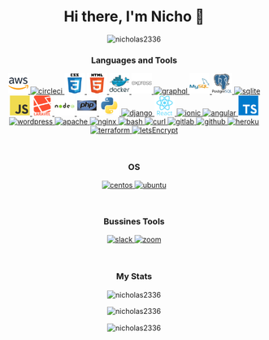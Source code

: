 <h1 align="center">Hi there, I'm Nicho 👋</h1>

<!--
**nicholas2336/nicholas2336** is a ✨ _special_ ✨ repository because its `README.md` (this file) appears on your GitHub profile.

Here are some ideas to get you started:

- 🔭 I’m currently working on ...
- 🌱 I’m currently learning ...
- 👯 I’m looking to collaborate on ...
- 🤔 I’m looking for help with ...
- 💬 Ask me about ...
-->

<p align="center"> 
  <img src="https://komarev.com/ghpvc/?username=nicholas2336&label=🔥%20Profile%20views&color=0e75b6&style=for-the-badge" alt="nicholas2336" /> 
</p>

<h3 align="center">Languages and Tools</h3>
<p align="center">
  <a href="https://aws.amazon.com" target="_blank" rel="noreferrer">
    <img
      src="https://raw.githubusercontent.com/devicons/devicon/master/icons/amazonwebservices/amazonwebservices-original-wordmark.svg"
      alt="aws"
      width="40"
      height="40"
    />
  </a>
  <a href="https://circleci.com" target="_blank" rel="noreferrer">
    <img
      src="https://www.vectorlogo.zone/logos/circleci/circleci-icon.svg"
      alt="circleci"
      width="40"
      height="40"
    />
  </a>
  <a href="https://www.w3schools.com/css/" target="_blank" rel="noreferrer">
    <img
      src="https://raw.githubusercontent.com/devicons/devicon/master/icons/css3/css3-original-wordmark.svg"
      alt="css3"
      width="40"
      height="40"
    />
  </a>
  <a href="https://www.w3.org/html/" target="_blank" rel="noreferrer">
    <img
      src="https://raw.githubusercontent.com/devicons/devicon/master/icons/html5/html5-original-wordmark.svg"
      alt="html5"
      width="40"
      height="40"
    />
  </a>
  <a href="https://www.docker.com/" target="_blank" rel="noreferrer">
    <img
      src="https://raw.githubusercontent.com/devicons/devicon/master/icons/docker/docker-original-wordmark.svg"
      alt="docker"
      width="40"
      height="40"
    />
  </a>
  <a href="https://expressjs.com" target="_blank" rel="noreferrer">
    <img
      src="https://raw.githubusercontent.com/devicons/devicon/master/icons/express/express-original-wordmark.svg"
      alt="express"
      width="40"
      height="40"
    />
  </a>
  <a href="https://graphql.org" target="_blank" rel="noreferrer">
    <img
      src="https://www.vectorlogo.zone/logos/graphql/graphql-icon.svg"
      alt="graphql"
      width="40"
      height="40"
    />
  </a>
  <a href="https://www.mysql.com/" target="_blank" rel="noreferrer">
    <img
      src="https://raw.githubusercontent.com/devicons/devicon/master/icons/mysql/mysql-original-wordmark.svg"
      alt="mysql"
      width="40"
      height="40"
    />
  </a>
  <a href="https://www.postgresql.org" target="_blank" rel="noreferrer">
    <img
      src="https://raw.githubusercontent.com/devicons/devicon/master/icons/postgresql/postgresql-original-wordmark.svg"
      alt="postgresql"
      width="40"
      height="40"
    />
  </a>
  <a href="https://www.sqlite.org/" target="_blank" rel="noreferrer">
    <img
      src="https://www.vectorlogo.zone/logos/sqlite/sqlite-icon.svg"
      alt="sqlite"
      width="40"
      height="40"
    />
  </a>
  <a
    href="https://developer.mozilla.org/en-US/docs/Web/JavaScript"
    target="_blank"
    rel="noreferrer"
  >
    <img
      src="https://raw.githubusercontent.com/devicons/devicon/master/icons/javascript/javascript-original.svg"
      alt="javascript"
      width="40"
      height="40"
    />
  </a>
  <a href="https://laravel.com/" target="_blank" rel="noreferrer">
    <img
      src="https://raw.githubusercontent.com/devicons/devicon/master/icons/laravel/laravel-plain-wordmark.svg"
      alt="laravel"
      width="40"
      height="40"
    />
  </a>
  <a href="https://nodejs.org" target="_blank" rel="noreferrer">
    <img
      src="https://raw.githubusercontent.com/devicons/devicon/master/icons/nodejs/nodejs-original-wordmark.svg"
      alt="nodejs"
      width="40"
      height="40"
    />
  </a>
  <a href="https://www.php.net" target="_blank" rel="noreferrer">
    <img
      src="https://raw.githubusercontent.com/devicons/devicon/master/icons/php/php-original.svg"
      alt="php"
      width="40"
      height="40"
    />
  </a>
  <a href="https://www.python.org" target="_blank" rel="noreferrer">
    <img
      src="https://raw.githubusercontent.com/devicons/devicon/master/icons/python/python-original.svg"
      alt="python"
      width="40"
      height="40"
    />
  </a>
  <a href="https://www.djangoproject.com/" target="_blank" rel="noreferrer">
    <img
      src="https://www.vectorlogo.zone/logos/djangoproject/djangoproject-icon.svg"
      alt="django"
      width="40"
      height="40"
    />
  </a>
  <a href="https://reactjs.org/" target="_blank" rel="noreferrer">
    <img
      src="https://raw.githubusercontent.com/devicons/devicon/master/icons/react/react-original-wordmark.svg"
      alt="react"
      width="40"
      height="40"
    />
  </a>
  <a href="https://ionicframework.com/" target="_blank" rel="noreferrer">
    <img
      src="https://www.vectorlogo.zone/logos/ionicframework/ionicframework-icon.svg"
      alt="ionic"
      width="40"
      height="40"
    />
  </a>
  <a href="https://angular.io/" target="_blank" rel="noreferrer">
    <img
      src="https://www.vectorlogo.zone/logos/angular/angular-icon.svg"
      alt="angular"
      width="40"
      height="40"
    />
  </a>
  <a href="https://www.typescriptlang.org/" target="_blank" rel="noreferrer">
    <img
      src="https://raw.githubusercontent.com/devicons/devicon/master/icons/typescript/typescript-original.svg"
      alt="typescript"
      width="40"
      height="40"
    />
  </a>
  <a href="https://wordpress.com/" target="_blank" rel="noreferrer">
    <img
      src="https://www.vectorlogo.zone/logos/wordpress/wordpress-icon.svg"
      alt="wordpress"
      width="40"
      height="40"
    />
  </a>
  <a href="https://httpd.apache.org/" target="_blank" rel="noreferrer">
    <img
      src="https://www.vectorlogo.zone/logos/apache/apache-icon.svg"
      alt="apache"
      width="40"
      height="40"
    />
  </a>
  <a href="https://www.nginx.com/" target="_blank" rel="noreferrer">
    <img
      src="https://www.vectorlogo.zone/logos/nginx/nginx-icon.svg"
      alt="nginx"
      width="40"
      height="40"
    />
  </a>
  <a href="https://www.gnu.org/software/bash/" target="_blank" rel="noreferrer">
    <img
      src="https://www.vectorlogo.zone/logos/gnu_bash/gnu_bash-icon.svg"
      alt="bash"
      width="40"
      height="40"
    />
  </a>
  <a href="https://curl.se/" target="_blank" rel="noreferrer">
    <img
      src="https://www.vectorlogo.zone/logos/curl_haxx/curl_haxx-icon.svg"
      alt="curl"
      width="40"
      height="40"
    />
  </a>
  <a href="https://gitlab.com/" target="_blank" rel="noreferrer">
    <img
      src="https://www.vectorlogo.zone/logos/gitlab/gitlab-icon.svg"
      alt="gitlab"
      width="40"
      height="40"
    />
  </a>
  <a href="https://github.com" target="_blank" rel="noreferrer">
    <img
      src="https://www.vectorlogo.zone/logos/github/github-icon.svg"
      alt="github"
      width="40"
      height="40"
    />
  </a>
  <a href="https://www.heroku.com/" target="_blank" rel="noreferrer">
    <img
      src="https://www.vectorlogo.zone/logos/heroku/heroku-icon.svg"
      alt="heroku"
      width="40"
      height="40"
    />
  </a>
  <a href="https://www.terraform.io/" target="_blank" rel="noreferrer">
    <img
      src="https://www.vectorlogo.zone/logos/terraformio/terraformio-icon.svg"
      alt="terraform"
      width="40"
      height="40"
    />
  </a>
  <a href="https://letsencrypt.org/" target="_blank" rel="noreferrer">
    <img
      src="https://www.vectorlogo.zone/logos/letsencrypt/letsencrypt-icon.svg"
      alt="letsEncrypt"
      width="40"
      height="40"
    />
  </a>
</p>

<br>

<h3 align="center">OS</h3>
<p align="center">
  <a href="https://www.centos.org/" target="_blank" rel="noreferrer">
    <img
      src="https://www.vectorlogo.zone/logos/centos/centos-icon.svg"
      alt="centos"
      width="40"
      height="40"
    />
  </a>
  <a href="https://ubuntu.com/" target="_blank" rel="noreferrer">
    <img
      src="https://www.vectorlogo.zone/logos/ubuntu/ubuntu-icon.svg"
      alt="ubuntu"
      width="40"
      height="40"
    />
  </a>
</p>

<br>

<h3 align="center">Bussines Tools</h3>
<p align="center">
   <a href="https://slack.com/" target="_blank" rel="noreferrer">
    <img
      src="https://www.vectorlogo.zone/logos/slack/slack-icon.svg"
      alt="slack"
      width="40"
      height="40"
    />
  </a>
  <a href="https://slack.com/" target="_blank" rel="noreferrer">
    <img
      src="https://www.vectorlogo.zone/logos/zoomus/zoomus-icon.svg"
      alt="zoom"
      width="40"
      height="40"
    />
  </a>
</p>

<br>

<h3 align="center">My Stats</h3>
<p align="center">
  <img align="center" src="https://github-readme-stats.vercel.app/api/top-langs?username=nicholas2336&show_icons=true&locale=en&layout=compact" alt="nicholas2336" />
</p>

<p align="center">
  <img align="center" src="https://github-readme-stats.vercel.app/api?username=nicholas2336&show_icons=true&locale=en" alt="nicholas2336" />
</p>

<p align="center">
  <img align="center" src="https://github-readme-streak-stats.herokuapp.com/?user=nicholas2336&" alt="nicholas2336" />
</p>
